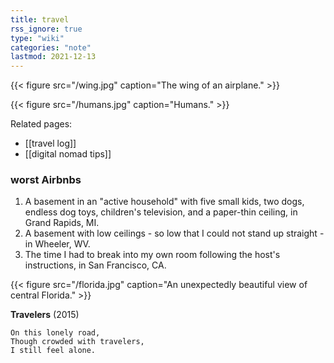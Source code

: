 ```yaml
---
title: travel
rss_ignore: true
type: "wiki"
categories: "note"
lastmod: 2021-12-13
---
```


{{< figure src="/wing.jpg" caption="The wing of an airplane." >}}

{{< figure src="/humans.jpg" caption="Humans." >}}

Related pages:

- [[travel log]]
- [[digital nomad tips]]

### worst Airbnbs

1. A basement in an "active household" with five small kids, two dogs, endless dog toys, children's television, and a paper-thin ceiling, in Grand Rapids, MI.
2. A basement with low ceilings - so low that I could not stand up straight - in Wheeler, WV.
3. The time I had to break into my own room following the host's instructions, in San Francisco, CA.

{{< figure src="/florida.jpg" caption="An unexpectedly beautiful view of central Florida." >}}


**Travelers** (2015)
```
On this lonely road,
Though crowded with travelers,
I still feel alone.
```